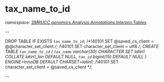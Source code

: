 ﻿# tax_name_to_id
_namespace: [SMRUCC.genomics.Analysis.Annotations.Interpro.Tables](./index.md)_

--
 
 DROP TABLE IF EXISTS `tax_name_to_id`;
 /*!40101 SET @saved_cs_client = @@character_set_client */;
 /*!40101 SET character_set_client = utf8 */;
 CREATE TABLE `tax_name_to_id` (
 `tax_name` varchar(30) CHARACTER SET latin1 COLLATE latin1_bin DEFAULT NULL,
 `tax_id` bigint(15) DEFAULT NULL
 ) ENGINE=InnoDB DEFAULT CHARSET=latin1;
 /*!40101 SET character_set_client = @saved_cs_client */;
 
 --




